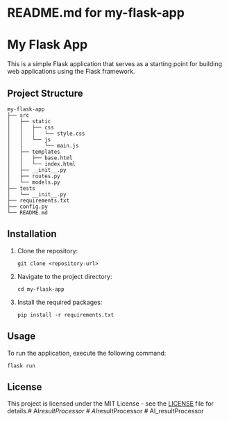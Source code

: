 # README.md for my-flask-app

# My Flask App

This is a simple Flask application that serves as a starting point for building web applications using the Flask framework.

## Project Structure

```
my-flask-app
├── src
│   ├── static
│   │   ├── css
│   │   │   └── style.css
│   │   └── js
│   │       └── main.js
│   ├── templates
│   │   ├── base.html
│   │   └── index.html
│   ├── __init__.py
│   ├── routes.py
│   └── models.py
├── tests
│   └── __init__.py
├── requirements.txt
├── config.py
└── README.md
```

## Installation

1. Clone the repository:
   ```
   git clone <repository-url>
   ```
2. Navigate to the project directory:
   ```
   cd my-flask-app
   ```
3. Install the required packages:
   ```
   pip install -r requirements.txt
   ```

## Usage

To run the application, execute the following command:
```
flask run
```

## License

This project is licensed under the MIT License - see the [LICENSE](LICENSE) file for details.#   A I _ r e s u l t P r o c e s s o r  
 #   A I _ r e s u l t P r o c e s s o r  
 #   A I _ r e s u l t P r o c e s s o r  
 